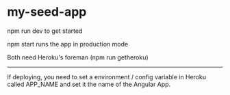 # my-seed-app

npm run dev to get started

npm start runs the app in production mode

Both need Heroku's foreman (npm run getheroku)

---------------

If deploying, you need to set a environment / config variable in Heroku called APP_NAME and set it the name of the Angular App. 